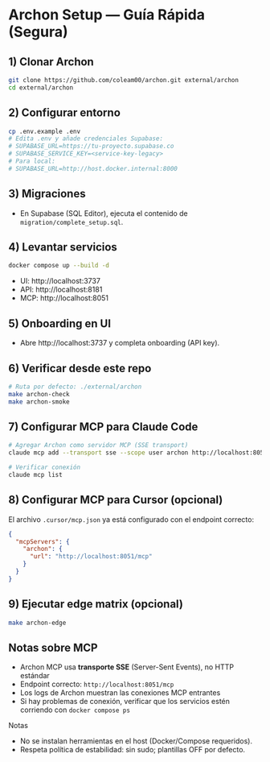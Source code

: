 # Archon Setup — Guía Rápida (Segura)

## 1) Clonar Archon
```bash
git clone https://github.com/coleam00/archon.git external/archon
cd external/archon
```

## 2) Configurar entorno
```bash
cp .env.example .env
# Edita .env y añade credenciales Supabase:
# SUPABASE_URL=https://tu-proyecto.supabase.co
# SUPABASE_SERVICE_KEY=<service-key-legacy>
# Para local:
# SUPABASE_URL=http://host.docker.internal:8000
```

## 3) Migraciones
- En Supabase (SQL Editor), ejecuta el contenido de `migration/complete_setup.sql`.

## 4) Levantar servicios
```bash
docker compose up --build -d
```
- UI: http://localhost:3737
- API: http://localhost:8181
- MCP: http://localhost:8051

## 5) Onboarding en UI
- Abre http://localhost:3737 y completa onboarding (API key).

## 6) Verificar desde este repo
```bash
# Ruta por defecto: ./external/archon
make archon-check
make archon-smoke
```

## 7) Configurar MCP para Claude Code
```bash
# Agregar Archon como servidor MCP (SSE transport)
claude mcp add --transport sse --scope user archon http://localhost:8051/mcp

# Verificar conexión
claude mcp list
```

## 8) Configurar MCP para Cursor (opcional)
El archivo `.cursor/mcp.json` ya está configurado con el endpoint correcto:
```json
{
  "mcpServers": {
    "archon": {
      "url": "http://localhost:8051/mcp"
    }
  }
}
```

## 9) Ejecutar edge matrix (opcional)
```bash
make archon-edge
```

## Notas sobre MCP
- Archon MCP usa **transporte SSE** (Server-Sent Events), no HTTP estándar
- Endpoint correcto: `http://localhost:8051/mcp`
- Los logs de Archon muestran las conexiones MCP entrantes
- Si hay problemas de conexión, verificar que los servicios estén corriendo con `docker compose ps`

Notas
- No se instalan herramientas en el host (Docker/Compose requeridos).
- Respeta política de estabilidad: sin sudo; plantillas OFF por defecto.
